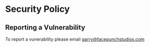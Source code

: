 # Security Policy

## Reporting a Vulnerability

To report a vunerability please email garry@facepunchstudios.com
